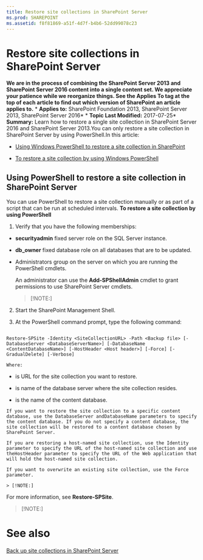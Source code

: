 ```yaml
---
title: Restore site collections in SharePoint Server
ms.prod: SHAREPOINT
ms.assetid: f8f81869-a51f-4d7f-b4b6-52dd99078c23
---
```



# Restore site collections in SharePoint Server
 **We are in the process of combining the SharePoint Server 2013 and SharePoint Server 2016 content into a single content set. We appreciate your patience while we reorganize things. See the Applies To tag at the top of each article to find out which version of SharePoint an article applies to.** * **Applies to:** SharePoint Foundation 2013, SharePoint Server 2013, SharePoint Server 2016*  * **Topic Last Modified:** 2017-07-25* **Summary:** Learn how to restore a single site collection in SharePoint Server 2016 and SharePoint Server 2013.You can only restore a site collection in SharePoint Server by using PowerShell.In this article:
-  [Using Windows PowerShell to restore a site collection in SharePoint](#proc1)
    
  -  [To restore a site collection by using Windows PowerShell](#PS)
    
  

## Using PowerShell to restore a site collection in SharePoint Server
<a name="proc1"> </a>

You can use PowerShell to restore a site collection manually or as part of a script that can be run at scheduled intervals. **To restore a site collection by using PowerShell**
1. Verify that you have the following memberships:
    
  - **securityadmin** fixed server role on the SQL Server instance.
    
  
  - **db_owner** fixed database role on all databases that are to be updated.
    
  
  - Administrators group on the server on which you are running the PowerShell cmdlets.
    
  

    An administrator can use the **Add-SPShellAdmin** cmdlet to grant permissions to use SharePoint Server cmdlets.
    
    > [!NOTE:]
      
2. Start the SharePoint Management Shell.
    
  
3. At the PowerShell command prompt, type the following command:
    
  ```
  
Restore-SPSite -Identity <SiteCollectionURL> -Path <Backup file> [-DatabaseServer <DatabaseServerName>] [-DatabaseName <ContentDatabaseName>] [-HostHeader <Host header>] [-Force] [-GradualDelete] [-Verbose]
  ```


    
    
    Where:
    
  -  *<SiteCollectionURL>*  is URL for the site collection you want to restore.
    
  
  -  *<DatabaseServerName>*  is name of the database server where the site collection resides.
    
  
  -  *<ContentDatabaseName>*  is the name of the content database.
    
  

    If you want to restore the site collection to a specific content database, use the DatabaseServer andDatabaseName parameters to specify the content database. If you do not specify a content database, the site collection will be restored to a content database chosen by SharePoint Server.
    
    If you are restoring a host-named site collection, use the Identity parameter to specify the URL of the host-named site collection and use theHostHeader parameter to specify the URL of the Web application that will hold the host-named site collection.
    
    If you want to overwrite an existing site collection, use the Force parameter.
    
    > [!NOTE:]
      
For more information, see **Restore-SPSite**.
> [!NOTE:]

  
    
    


# See also

#### 

 [Back up site collections in SharePoint Server](html/back-up-site-collections-in-sharepoint-server.md)
  
    
    

  
    
    

